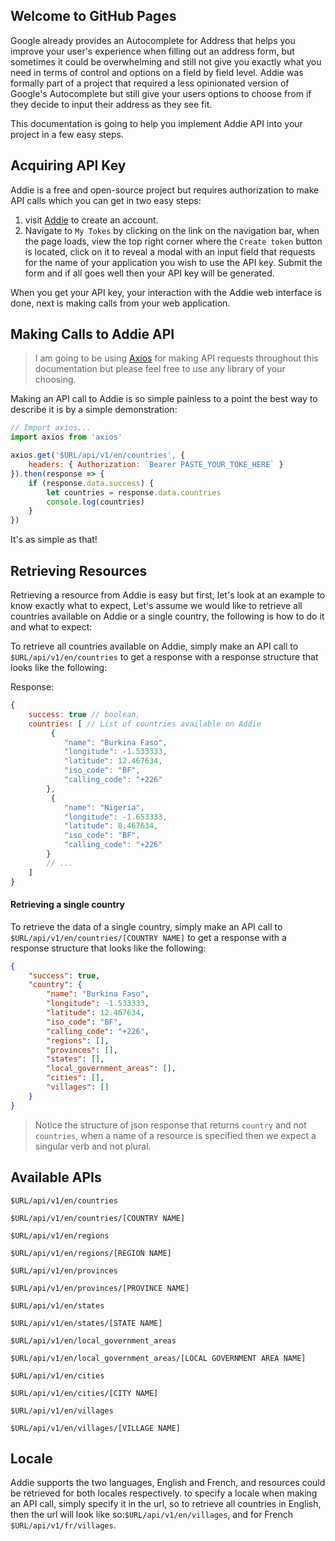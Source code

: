 ## Welcome to GitHub Pages

Google already provides an Autocomplete for Address that helps you improve your user's experience when filling out an 
address form, but sometimes it could be overwhelming and still not give you exactly what you need in terms of control 
and options on a field by field level. Addie was formally part of a project that required a less opinionated version of 
Google's Autocomplete but still give your users options to choose from if they decide to input their address as they see 
fit. 

This documentation is going to help you implement Addie API into your project in a few easy steps.

## Acquiring API Key

Addie is a free and open-source project but requires authorization to make  API calls which you
can get in two easy steps:

1. visit [Addie](#) to create an account.
2. Navigate to `My Tokes` by clicking on the link on the navigation bar, when the page loads, view the top right corner where the `Create token` button is located, click on it to reveal a modal with an input field that requests for the name of your application you wish to use the API key. Submit the form and if all goes well then your API key will be generated.

When you get your API key, your interaction with the Addie web interface is done, next is making calls from your web 
application.

## Making Calls to Addie API

> I am going to be using [Axios](https://github.com/axios/axios) for making API requests throughout this documentation
> but please feel free to use any library of your choosing.

Making an API call to Addie is so simple painless to a point the best way to describe it is by a simple demonstration:

```javascript
// Import axios...
import axios from 'axios'

axios.get('$URL/api/v1/en/countries', {
    headers: { Authorization: `Bearer PASTE_YOUR_TOKE_HERE` }
}).then(response => {
    if (response.data.success) {
        let countries = response.data.countries
        console.log(countries)
    }
})
```

It's as simple as that!

## Retrieving Resources

Retrieving a resource from Addie is easy but first, let's look at an example to know exactly what to expect, 
Let's assume we would like to retrieve all countries available on Addie or a single country, the following is how to do it and what to expect:

To retrieve all countries available on Addie, simply make an API call to `$URL/api/v1/en/countries` to get a response 
with a response structure that looks like the following:

Response:
```javascript
{
    success: true // boolean,
    countries: [ // List of countries available on Addie
         {
            "name": "Burkina Faso",
            "longitude": -1.533333,
            "latitude": 12.467634,
            "iso_code": "BF",
            "calling_code": "+226"
        },
         {
            "name": "Nigeria",
            "longitude": -1.653333,
            "latitude": 8.467634,
            "iso_code": "BF",
            "calling_code": "+226"
        }
        // ...
    ]
}
```

#### Retrieving a single country

To retrieve the data of a single country, simply make an API call to `$URL/api/v1/en/countries/[COUNTRY NAME]` to get a 
response with a response structure that looks like the following:

```json
{
    "success": true,
    "country": {
        "name": "Burkina Faso",
        "longitude": -1.533333,
        "latitude": 12.467634,
        "iso_code": "BF",
        "calling_code": "+226",
        "regions": [], 
        "provinces": [],
        "states": [],
        "local_government_areas": [],
        "cities": [],
        "villages": []
    }
}
```

> Notice the structure of json response that returns `country` and not `countries`, when a name of 
> a resource is specified then we expect a singular verb and not plural.

## Available APIs

`$URL/api/v1/en/countries`

`$URL/api/v1/en/countries/[COUNTRY NAME]`

`$URL/api/v1/en/regions`

`$URL/api/v1/en/regions/[REGION NAME]`

`$URL/api/v1/en/provinces`

`$URL/api/v1/en/provinces/[PROVINCE NAME]`

`$URL/api/v1/en/states`

`$URL/api/v1/en/states/[STATE NAME]`

`$URL/api/v1/en/local_government_areas`

`$URL/api/v1/en/local_government_areas/[LOCAL GOVERNMENT AREA NAME]`

`$URL/api/v1/en/cities`

`$URL/api/v1/en/cities/[CITY NAME]`

`$URL/api/v1/en/villages`

`$URL/api/v1/en/villages/[VILLAGE NAME]`

## Locale

Addie supports the two languages, English and French, and resources could be retrieved for both locales respectively.
to specify a locale when making an API call, simply specify it in the url, so to retrieve all countries in English,
 then the url will look like so:`$URL/api/v1/en/villages`, and for French `$URL/api/v1/fr/villages`.



